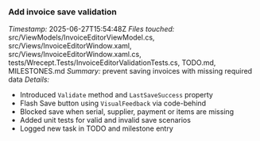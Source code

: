 ### Add invoice save validation
*Timestamp:* 2025-06-27T15:54:48Z
*Files touched:* src/ViewModels/InvoiceEditorViewModel.cs, src/Views/InvoiceEditorWindow.xaml, src/Views/InvoiceEditorWindow.xaml.cs, tests/Wrecept.Tests/InvoiceEditorValidationTests.cs, TODO.md, MILESTONES.md
*Summary:* prevent saving invoices with missing required data
*Details:*
- Introduced `Validate` method and `LastSaveSuccess` property
- Flash Save button using `VisualFeedback` via code-behind
- Blocked save when serial, supplier, payment or items are missing
- Added unit tests for valid and invalid save scenarios
- Logged new task in TODO and milestone entry
